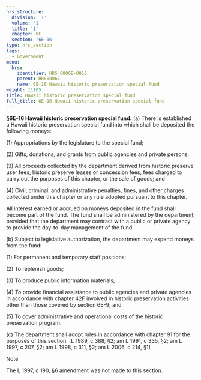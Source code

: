 ```yaml
---
hrs_structure:
  division: '1'
  volume: '1'
  title: '1'
  chapter: 6E
  section: '6E-16'
type: hrs_section
tags:
  - Government
menu:
  hrs:
    identifier: HRS_0006E-0016
    parent: HRS0006E
    name: 6E-16 Hawaii historic preservation special fund
weight: 11105
title: Hawaii historic preservation special fund
full_title: 6E-16 Hawaii historic preservation special fund
---
```

**§6E-16 Hawaii historic preservation special fund.** (a) There is established a Hawaii historic preservation special fund into which shall be deposited the following moneys:

(1) Appropriations by the legislature to the special fund;

(2) Gifts, donations, and grants from public agencies and private persons;

(3) All proceeds collected by the department derived from historic preserve user fees, historic preserve leases or concession fees, fees charged to carry out the purposes of this chapter, or the sale of goods; and

(4) Civil, criminal, and administrative penalties, fines, and other charges collected under this chapter or any rule adopted pursuant to this chapter.

All interest earned or accrued on moneys deposited in the fund shall become part of the fund. The fund shall be administered by the department; provided that the department may contract with a public or private agency to provide the day-to-day management of the fund.

(b) Subject to legislative authorization, the department may expend moneys from the fund:

(1) For permanent and temporary staff positions;

(2) To replenish goods;

(3) To produce public information materials;

(4) To provide financial assistance to public agencies and private agencies in accordance with chapter 42F involved in historic preservation activities other than those covered by section 6E-9; and

(5) To cover administrative and operational costs of the historic preservation program.

(c) The department shall adopt rules in accordance with chapter 91 for the purposes of this section. [L 1989, c 388, §2; am L 1991, c 335, §2; am L 1997, c 207, §2; am L 1998, c 311, §2; am L 2006, c 214, §1]

Note

The L 1997, c 190, §6 amendment was not made to this section.